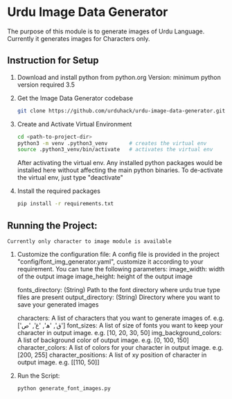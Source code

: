 # Urdu Image Data Generator

The purpose of this module is to generate images of Urdu Language. Currently it generates images for Characters only.

## Instruction for Setup

1. Download and install python from python.org
    Version: minimum python version required 3.5

2. Get the Image Data Generator codebase

    ```bash
    git clone https://github.com/urduhack/urdu-image-data-generator.git <path-to-project-dir>
    ```


3. Create and Activate Virtual Environment

    ```bash
    cd <path-to-project-dir>
    python3 -m venv .python3_venv       # creates the virtual env
    source .python3_venv/bin/activate   # activates the virtual env
    ```
    After activating the virtual env. Any installed python packages would be installed here without affecting the main python binaries.
    To de-activate the virtual env, just type "deactivate"


4. Install the required packages

    ```bash
    pip install -r requirements.txt
    ```


## Running the Project:
    Currently only character to image module is available

1. Customize the configuration file:
    A config file is provided in the project "config/font_img_generator.yaml", customize it according to your requirement.
    You can tune the following parameters:
    image_width: width of the output image
    image_height: height of the output image

    fonts_directory: (String) Path to the font directory where urdu true type files are present
    output_directory: (String) Directory where you want to save your generated images


    characters: A list of characters that you want to generate images of. e.g. ['ق', 'ھ', 'غ', 'ص']
    font_sizes: A list of size of fonts you want to keep your character in output image. e.g. [10, 20, 30, 50]
    img_background_colors: A list of background color of output image. e.g. [0, 100, 150]
    character_colors: A list of colors for your character in output image. e.g. [200, 255]
    character_positions: A list of xy position of character in output image. e.g. [[110, 50]]


2. Run the Script:

    ```bash
    python generate_font_images.py
    ```
